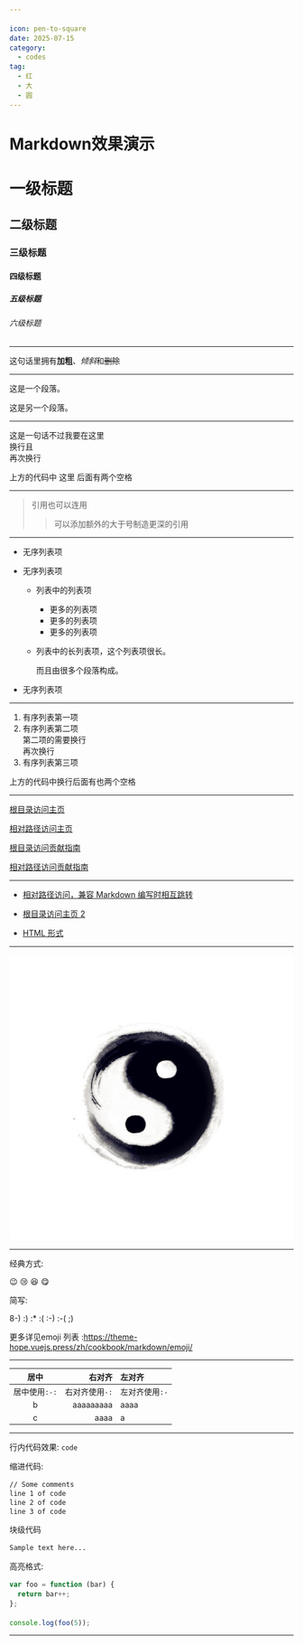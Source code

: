 ```yaml
---

icon: pen-to-square
date: 2025-07-15
category:
  - codes
tag:
  - 红
  - 大
  - 圆
---
```


# Markdown效果演示

# 一级标题

## 二级标题

### 三级标题

#### 四级标题

##### 五级标题

###### 六级标题

---

这句话里拥有**加粗**、*倾斜*和~~删除~~

---

这是一个段落。

这是另一个段落。

---

这是一句话不过我要在这里  
换行且\
再次换行

上方的代码中 这里 后面有两个空格

---

> 引用也可以连用
>
> > 可以添加额外的大于号制造更深的引用

---

- 无序列表项
- 无序列表项
  - 列表中的列表项
    - 更多的列表项
    - 更多的列表项
    - 更多的列表项
  - 列表中的长列表项，这个列表项很长。

    而且由很多个段落构成。

- 无序列表项

---

1. 有序列表第一项
1. 有序列表第二项  
   第二项的需要换行\
   再次换行
1. 有序列表第三项

上方的代码中换行后面有也两个空格

---

[根目录访问主页](/v2/)

[相对路径访问主页](../../README.md)

[根目录访问贡献指南](/v2/contribution)

[相对路径访问贡献指南](../../contribution.md)

---

- [相对路径访问，兼容 Markdown 编写时相互跳转](../../README.md)

- [根目录访问主页 2](/README.md)

- [HTML 形式](../../index.html)

---

![Taiji](/taijibig.png)

---

经典方式:

:wink: :cry: :laughing: :yum:

简写:

8-) :) :\* :( :-) :-( ;)

更多详见emoji 列表 :https://theme-hope.vuejs.press/zh/cookbook/markdown/emoji/

---

|     居中      |         右对齐 | 左对齐         |
| :-----------: | -------------: | :------------- |
| 居中使用`:-:` | 右对齐使用`-:` | 左对齐使用`:-` |
|       b       |      aaaaaaaaa | aaaa           |
|       c       |           aaaa | a              |

----

行内代码效果: `code`

缩进代码:

    // Some comments
    line 1 of code
    line 2 of code
    line 3 of code

块级代码

```md
Sample text here...
```

高亮格式:

```js
var foo = function (bar) {
  return bar++;
};

console.log(foo(5));
```
---